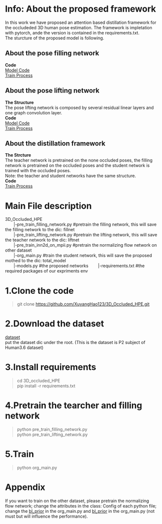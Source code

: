 # Info: About the proposed framework
In this work we have proposed an attention based distillation framework for the occludeded 3D human pose estimation. The framework is impletation with pytorch, ande the version is contained in the requirements.txt.  
The sturcture of the proposed model is following.  
## About the pose filling network  
**Code**  
[Model Code](https://github.com/XuyangHao123/3D_Occluded_HPE/blob/main/models.py#L411)  
[Train Process](https://github.com/XuyangHao123/3D_Occluded_HPE/blob/main/pre_train_filling_network.py#L38)  

## About the pose lifting network  
**The Structure**  
The pose lifting network is composed by several residual linear layers and one graph convolution layer.  
**Code**  
[Model Code](https://github.com/XuyangHao123/3D_Occluded_HPE/blob/main/models.py#L30)  
[Train Process](https://github.com/XuyangHao123/3D_Occluded_HPE/blob/main/pre_train_lifting_network.py#L41)  

## About the distillation framework  
**The Strcture**  
The teacher network is pretrained on the none occluded poses, the filling network is pretrained on the occluded poses and the student network is trained with the occluded poses.    
Note: the teacher and student networks have the same structure.  
**Code**  
[Train Process](https://github.com/XuyangHao123/3D_Occluded_HPE/blob/main/org_main.py#L50)  


# Main File description
  3D_Occluded_HPE  
&emsp;&emsp;|-pre_train_filling_network.py #pretrain the filling network, this will save the filling network to the dic: fillnet  
&emsp;&emsp;|-pre_train_lifting_network.py #pretrain the lifting network, this will save the teacher network to the dic: liftnet  
&emsp;&emsp;|-pre_train_inn2d_on_mpii.py #pretrain the normalizing flow network on other dataset  
&emsp;&emsp;|-org_main.py #train the student network, this will save the proposed mothed to the dic: total_model  
&emsp;&emsp;|-models.py #the proposed networks 
&emsp;&emsp;|-requirements.txt #the required packages of our expriments env
# 1.Clone the code
> git clone https://github.com/XuyangHao123/3D_Occluded_HPE.git  
# 2.Download the dataset
[dataset](https://pan.baidu.com/s/1w5J1l6AeYBVyxSPIn7b1jA?pwd=rvvx)  
put the dataset dic under the root. (This is the dataset is P2 subject of Human3.6 dataset)  
# 3.Install requirements
> cd 3D_occluded_HPE  
> pip install -r requirements.txt  
# 4.Pretrain the tearcher and filling network
> python pre_train_filling_network.py  
> python pre_train_lifting_network.py  
# 5.Train
> python org_main.py  
# Appendix
If you want to train on the other dataset, please pretrain the normalizing flow network; change the attributes in the class: Config of each python file; change the [bl_prior](https://github.com/XuyangHao123/3D_Occluded_HPE/blob/main/pre_train_lifting_network.py#L48) in the org_main.py and [bl_prior](https://github.com/XuyangHao123/3D_Occluded_HPE/blob/main/org_main.py#L59) in the org_main.py  (not must but will influence the performance).
